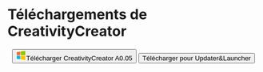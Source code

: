 # Téléchargements de CreativityCreator

<center><button onClick='location.href="lastest.exe"' class="btn btn-github"><img src='Windows.png' width=20 height=20/>Télécharger CreativityCreator A0.05</button>
<input type="button" width=43 value="Télécharger pour Updater&Launcher" class="btn btn-github" onClick='location.href="Updater&Launcher/"'>